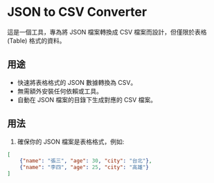 # JSON to CSV Converter

這是一個工具，專為將 JSON 檔案轉換成 CSV 檔案而設計，但僅限於表格 (Table) 格式的資料。

## 用途

- 快速將表格格式的 JSON 數據轉換為 CSV。
- 無需額外安裝任何依賴或工具。
- 自動在 JSON 檔案的目錄下生成對應的 CSV 檔案。

## 用法

1. 確保你的 JSON 檔案是表格格式，例如:

```json
[
    {"name": "張三", "age": 30, "city": "台北"},
    {"name": "李四", "age": 25, "city": "高雄"}
]
